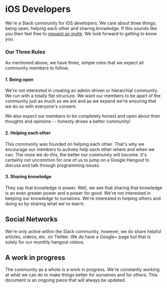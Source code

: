 # iOS Developers

We're a Slack community for iOS developers. We care about three things; being open, helping each other and sharing knowledge.
If this sounds like you then feel free to [request an invite](http://ios-developers.io). We look forward to getting to know you.

### Our Three Rules

As mentioned above, we have three, simple rules that we expect all community members to follow;

#### 1. Being open

We're not interested in creating an admin-driven or hierarchial community. We run with a totally flat structure. We want our members to be apart of the community just as much as we are and as we expand we're ensuring that we do so with everyone's consent.

We also expect our members to be completely honest and open about their thoughts and opinions -- honesty drives a better community!

#### 2. Helping each other

This community was founded on helping each other. That's why we encourage our members to actively help each other where and when we can. The more we do this, the better our community will become. It's certainly not uncommon for one of us to jump on a Google Hangout to discuss and talk through programming issues.

#### 3. Sharing knowledge

They say that knowledge is power. Well, we see that sharing that knowledge is an even greater power and a power for good. We're not interested in keeping our knowledge to ourselves. We're interested in helping others and doing so by sharing what we've learnt.

## Social Networks

We're only active within the Slack community, however, we do share helpful articles, videos, etc. on Twitter. We _do_ have a Google+ page but that is solely for our monthly hangout videos.

## A work in progress

The community as a whole is a work in progress. We're constantly working at what we can do to make things better for ourselves and for others. This document is an ongoing piece that will always be updated.
